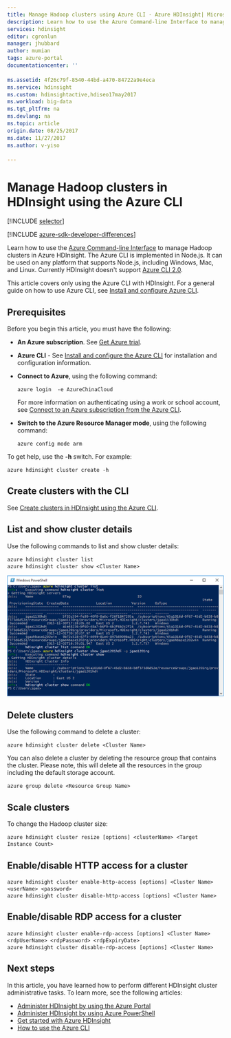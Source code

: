 ```yaml
---
title: Manage Hadoop clusters using Azure CLI - Azure HDInsight| Microsoft Docs
description: Learn how to use the Azure Command-line Interface to manage Hadoop clusters in Azure HDInsight. The Azure CLI works on Windows, Mac, and Linux.
services: hdinsight
editor: cgronlun
manager: jhubbard
author: mumian
tags: azure-portal
documentationcenter: ''

ms.assetid: 4f26c79f-8540-44bd-a470-84722a9e4eca
ms.service: hdinsight
ms.custom: hdinsightactive,hdiseo17may2017
ms.workload: big-data
ms.tgt_pltfrm: na
ms.devlang: na
ms.topic: article
origin.date: 08/25/2017
ms.date: 11/27/2017
ms.author: v-yiso

---
```

# Manage Hadoop clusters in HDInsight using the Azure CLI
[!INCLUDE [selector](../../includes/hdinsight-portal-management-selector.md)]

[!INCLUDE [azure-sdk-developer-differences](../../includes/azure-sdk-developer-differences.md)]

Learn how to use the [Azure Command-line Interface](../cli-install-nodejs.md) to manage Hadoop clusters in Azure HDInsight. The Azure CLI is implemented in Node.js. It can be used on any platform that supports Node.js, including Windows, Mac, and Linux. Currently HDInsight doesn't support [Azure CLI 2.0](https://docs.azure.cn/zh-cn/cli/overview?view=azure-cli-lastest).

This article covers only using the Azure CLI with HDInsight. For a general guide on how to use Azure CLI, see [Install and configure Azure CLI][azure-command-line-tools].

## Prerequisites
Before you begin this article, you must have the following:

* **An Azure subscription**. See [Get Azure trial](https://www.azure.cn/pricing/1rmb-trial/).
* **Azure CLI** - See [Install and configure the Azure CLI](../cli-install-nodejs.md) for installation and configuration information.
* **Connect to Azure**, using the following command:

    ```cli
    azure login  -e AzureChinaCloud
    ```
  
    For more information on authenticating using a work or school account, see [Connect to an Azure subscription from the Azure CLI](../xplat-cli-connect.md).
* **Switch to the Azure Resource Manager mode**, using the following command:
  
    ```cli
    azure config mode arm
    ```

To get help, use the **-h** switch.  For example:

```cli
azure hdinsight cluster create -h
```

## Create clusters with the CLI
See [Create clusters in HDInsight using the Azure CLI](hdinsight-hadoop-create-linux-clusters-azure-cli.md).

## List and show cluster details
Use the following commands to list and show cluster details:

```cli
azure hdinsight cluster list
azure hdinsight cluster show <Cluster Name>
```

![Command-line view of cluster list][image-cli-clusterlisting]

## Delete clusters
Use the following command to delete a cluster:

```cli
azure hdinsight cluster delete <Cluster Name>
```

You can also delete a cluster by deleting the resource group that contains the cluster. Please note, this will delete all the resources in the group including the default storage account.

```cli
azure group delete <Resource Group Name>
```

## Scale clusters
To change the Hadoop cluster size:

```cli
azure hdinsight cluster resize [options] <clusterName> <Target Instance Count>
```


## Enable/disable HTTP access for a cluster

```cli
azure hdinsight cluster enable-http-access [options] <Cluster Name> <userName> <password>
azure hdinsight cluster disable-http-access [options] <Cluster Name>
```

## Enable/disable RDP access for a cluster

```cli
azure hdinsight cluster enable-rdp-access [options] <Cluster Name> <rdpUserName> <rdpPassword> <rdpExpiryDate>
azure hdinsight cluster disable-rdp-access [options] <Cluster Name>
```

## Next steps
In this article, you have learned how to perform different HDInsight cluster administrative tasks. To learn more, see the following articles:

* [Administer HDInsight by using the Azure Portal][hdinsight-admin-portal]
* [Administer HDInsight by using Azure PowerShell][hdinsight-admin-powershell]
* [Get started with Azure HDInsight][hdinsight-get-started]
* [How to use the Azure CLI][azure-command-line-tools]

[azure-command-line-tools]: ../cli-install-nodejs.md
[azure-create-storageaccount]:../storage/common/storage-create-storage-account.md
[azure-purchase-options]: https://www.azure.cn/pricing/purchase-options/
[azure-member-offers]: https://www.azure.cn/pricing/member-offers/
[azure-trial]: https://www.azure.cn/pricing/1rmb-trial/

[hdinsight-admin-portal]: hdinsight-administer-use-management-portal.md
[hdinsight-admin-powershell]: hdinsight-administer-use-powershell.md
[hdinsight-get-started]: hdinsight-hadoop-linux-tutorial-get-started.md

[image-cli-account-download-import]: ./media/hdinsight-administer-use-command-line/HDI.CLIAccountDownloadImport.png
[image-cli-clustercreation]: ./media/hdinsight-administer-use-command-line/HDI.CLIClusterCreation.png
[image-cli-clustercreation-config]: ./media/hdinsight-administer-use-command-line/HDI.CLIClusterCreationConfig.png
[image-cli-clusterlisting]: ./media/hdinsight-administer-use-command-line/command-line-list-of-clusters.png "List and show clusters"
<!--Update_Description: update link ref-->